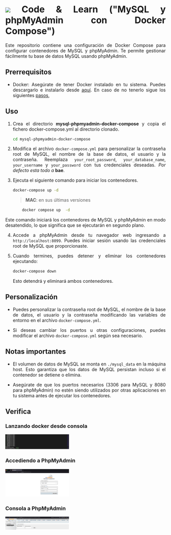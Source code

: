 <div align="justify">

# <img src=../../../../images/coding-book.png width="40"> Code & Learn ("MySQL y phpMyAdmin con Docker Compose")

Este repositorio contiene una configuración de Docker Compose para configurar contenedores de MySQL y phpMyAdmin. Te permite gestionar fácilmente tu base de datos MySQL usando phpMyAdmin.

## Prerrequisitos

- Docker: Asegúrate de tener Docker instalado en tu sistema. Puedes descargarlo e instalarlo desde [aquí](https://www.docker.com/get-started). En caso de no tenerlo sigue los siguientes [pasos](https://docs.docker.com/compose/install/),

## Uso

1. Crea el directorio **mysql-phpmyadmin-docker-compose** y copia el fichero docker-compose.yml al directorio clonado.

    ```bash
    cd mysql-phpmyadmin-docker-compose
    ```

2. Modifica el archivo `docker-compose.yml` para personalizar la contraseña root de MySQL, el nombre de la base de datos, el usuario y la contraseña. Reemplaza `your_root_password`, `your_database_name`, `your_username` y `your_password` con tus credenciales deseadas. *Por defecto esta todo a* **bae**.

3. Ejecuta el siguiente comando para iniciar los contenedores.

    ```bash
    docker-compose up -d
    ```

    > **MAC**: en sus últimas versiones

    ```bash
        docker compose up  -d
    ```
   

Este comando iniciará los contenedores de MySQL y phpMyAdmin en modo desatendido, lo que significa que se ejecutarán en segundo plano.

4. Accede a phpMyAdmin desde tu navegador web ingresando a `http://localhost:8099`. Puedes iniciar sesión usando las credenciales root de MySQL que proporcionaste.

5. Cuando termines, puedes detener y eliminar los contenedores ejecutando:

    ```bash
    docker-compose down
    ```

    Esto detendrá y eliminará ambos contenedores.

## Personalización

- Puedes personalizar la contraseña root de MySQL, el nombre de la base de datos, el usuario y la contraseña modificando las variables de entorno en el archivo `docker-compose.yml`.

- Si deseas cambiar los puertos u otras configuraciones, puedes modificar el archivo `docker-compose.yml` según sea necesario.

## Notas importantes

- El volumen de datos de MySQL se monta en `./mysql_data` en la máquina host. Esto garantiza que los datos de MySQL persistan incluso si el contenedor se detiene o elimina.

- Asegúrate de que los puertos necesarios (3306 para MySQL y 8080 para phpMyAdmin) no estén siendo utilizados por otras aplicaciones en tu sistema antes de ejecutar los contenedores.

## Verifica

### Lanzando docker desde consola

<img src="images/docker-console.png" width="200">

### Accediendo a PhpMyAdmin

<img src="images/php-myadmin-url.png" width="200">

### Consola a PhpMyAdmin

<img src="images/php-myadmin-consola.png" width="200">
